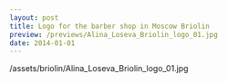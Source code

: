 ```yaml
---
layout: post
title: Logo for the barber shop in Moscow Briolin
preview: /previews/Alina_Loseva_Briolin_logo_01.jpg
date: 2014-01-01
---
```

/assets/briolin/Alina_Loseva_Briolin_logo_01.jpg
